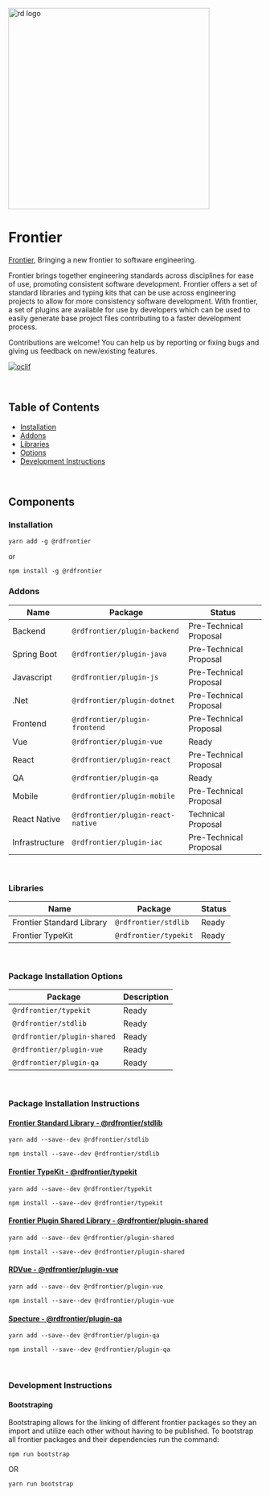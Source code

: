 
<div align="left">
  <br/>
  <a href="https://www.realdecoy.com/jamaica/" title="REALDECOY">
    <img width=400px src="https://www.realdecoy.com/wp-content/uploads/2019/02/Realdecoy-logo-transparent.png" alt="rd logo">
  </a>
  <br/>
</div>

# Frontier  

[Frontier](https://github.com/realdecoy/frontier),  Bringing a new frontier to software engineering. 

Frontier brings together engineering standards across disciplines for ease of use, promoting consistent software development.
Frontier offers a set of standard libraries and typing kits that can be use across engineering projects to allow for more consistency software development. With frontier, a set of plugins are available for use by developers which can be used to easily generate base project files contributing to a faster development process.   

Contributions are welcome! You can help us by reporting or fixing bugs and giving us feedback on new/existing features.


[![oclif](https://img.shields.io/badge/cli-oclif-brightgreen.svg)](https://oclif.io)


&nbsp;
&nbsp;
&nbsp;
<!-- custom-toc -->
## Table of Contents

* [Installation](#install)
* [Addons](#addons)
* [Libraries](#libraries)
* [Options](#options)
* [Development Instructions](#Development)
<!-- custom-tocstop -->

&nbsp;
&nbsp;
&nbsp;


## Components

###  Installation
```
yarn add -g @rdfrontier
```
or 

```
npm install -g @rdfrontier
```

### Addons

| Name | Package | Status | 
| --- | --- | --- |
| Backend           | `@rdfrontier/plugin-backend`      | Pre-Technical Proposal |
| Spring Boot       | `@rdfrontier/plugin-java`         | Pre-Technical Proposal |
| Javascript        | `@rdfrontier/plugin-js`           | Pre-Technical Proposal |
| .Net              | `@rdfrontier/plugin-dotnet`       | Pre-Technical Proposal |
| Frontend          | `@rdfrontier/plugin-frontend`     | Pre-Technical Proposal |
| Vue               | `@rdfrontier/plugin-vue`          | Ready                  |
| React             | `@rdfrontier/plugin-react`        | Pre-Technical Proposal |
| QA                | `@rdfrontier/plugin-qa`           | Ready                  |
| Mobile            | `@rdfrontier/plugin-mobile`       | Pre-Technical Proposal |
| React Native      | `@rdfrontier/plugin-react-native` | Technical Proposal     |
| Infrastructure    | `@rdfrontier/plugin-iac`          | Pre-Technical Proposal |

&nbsp;
&nbsp;

### Libraries

| Name | Package | Status | 
| --- | --- | --- |
| Frontier Standard Library  | `@rdfrontier/stdlib`      | Ready |
| Frontier TypeKit           | `@rdfrontier/typekit`       | Ready |

&nbsp;
&nbsp;
&nbsp;


### Package Installation Options
| Package | Description | 
| --- | --- |
| `@rdfrontier/typekit`             | Ready |
| `@rdfrontier/stdlib`              | Ready |
| `@rdfrontier/plugin-shared`       | Ready |
| `@rdfrontier/plugin-vue`          | Ready |
| `@rdfrontier/plugin-qa`           | Ready |

&nbsp;
&nbsp;
&nbsp;

### Package Installation Instructions 

#### [ Frontier Standard Library - @rdfrontier/stdlib](https://github.com/realdecoy/frontier/tree/main/packages/frontier-libraries/stdlib)

```
yarn add --save--dev @rdfrontier/stdlib
```
```
npm install --save--dev @rdfrontier/stdlib
```

#### [Frontier TypeKit - @rdfrontier/typekit](https://github.com/realdecoy/frontier/tree/main/packages/frontier-libraries/typekit)

```
yarn add --save--dev @rdfrontier/typekit
```
```
npm install --save--dev @rdfrontier/typekit
```

#### [Frontier Plugin Shared Library - @rdfrontier/plugin-shared](https://github.com/realdecoy/frontier)

```
yarn add --save--dev @rdfrontier/plugin-shared
```
```
npm install --save--dev @rdfrontier/plugin-shared
```

#### [RDVue - @rdfrontier/plugin-vue](https://github.com/realdecoy/frontier/tree/main/packages/frontier-plugins/plugin-vue)

```
yarn add --save--dev @rdfrontier/plugin-vue
```
```
npm install --save--dev @rdfrontier/plugin-vue
```

#### [Specture - @rdfrontier/plugin-qa](https://github.com/realdecoy/frontier/tree/main/packages/frontier-plugins/plugin-qa)

```
yarn add --save--dev @rdfrontier/plugin-qa
```
```
npm install --save--dev @rdfrontier/plugin-qa
```


&nbsp;
&nbsp; 
&nbsp;


### Development Instructions 

#### Bootstraping
Bootstraping allows for the linking of different frontier packages so they an import and utilize each other without having to be published.
To bootstrap all frontier packages and their dependencies run the command:
```
npm run bootstrap 
```
OR
```
yarn run bootstrap 
```


&nbsp;
&nbsp;
&nbsp;